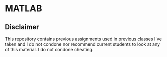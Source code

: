# MATLAB

## Disclaimer

This repository contains previous assignments used in previous classes I've taken and I do not condone nor recommend current students to look at any of this material. 
I do not condone cheating.
